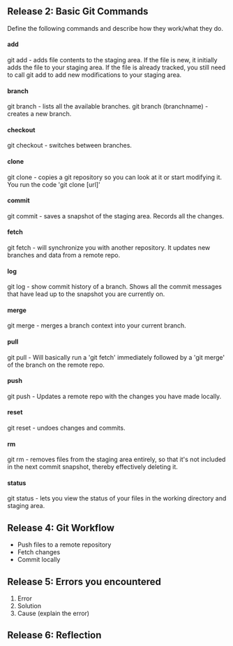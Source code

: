 ## Release 2: Basic Git Commands
Define the following commands and describe how they work/what they do.  


#### add

git add - adds file contents to the staging area. 
If the file is new, it initially adds the file to your staging area. If the file is already tracked, you still need to call git add to add new modifications to your staging area.																		

#### branch

git branch - lists all the available branches. 
git branch (branchname) - creates a new branch.

#### checkout

git checkout - switches between branches.

#### clone

git clone - copies a git repository so you can look at it or start modifying it. You run the code 'git clone [url]'

#### commit

git commit - saves a snapshot of the staging area. Records all the changes.

#### fetch

git fetch - will synchronize you with another repository. It updates new branches and data from a remote repo.

#### log

git log - show commit history of a branch. Shows all the commit messages that have lead up to the snapshot you are currently on.

#### merge

git merge - merges  a branch context into your current branch.

#### pull

git pull - Will basically run a 'git fetch' immediately followed by a 'git merge' of the branch on the remote repo.

#### push

git push - Updates a remote repo with the changes you have made locally.

#### reset

git reset - undoes changes and commits.

#### rm

git rm - removes files from the staging area entirely, so that it's not included in the next commit snapshot, thereby effectively deleting it.

#### status

git status - lets you view the status of your files in the working directory and staging area.


## Release 4: Git Workflow

- Push files to a remote repository
- Fetch changes
- Commit locally

## Release 5: Errors you encountered
1. Error
2. Solution
3. Cause (explain the error)

## Release 6: Reflection